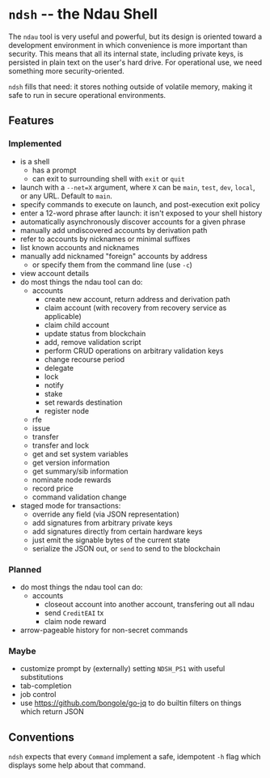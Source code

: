 # `ndsh` -- the Ndau Shell

The `ndau` tool is very useful and powerful, but its design is oriented toward
a development environment in which convenience is more important than security.
This means that all its internal state, including private keys, is persisted
in plain text on the user's hard drive. For operational use, we need something
more security-oriented.

`ndsh` fills that need: it stores nothing outside of volatile memory, making it
safe to run in secure operational environments.

## Features

### Implemented

- is a shell
    - has a prompt
    - can exit to surrounding shell with `exit` or `quit`
- launch with a `--net=X` argument, where `X` can be `main`, `test`, `dev`, `local`, or any URL. Default to `main`.
- specify commands to execute on launch, and post-execution exit policy
- enter a 12-word phrase after launch: it isn't exposed to your shell history
- automatically asynchronously discover accounts for a given phrase
- manually add undiscovered accounts by derivation path
- refer to accounts by nicknames or minimal suffixes
- list known accounts and nicknames
- manually add nicknamed "foreign" accounts by address
    - or specify them from the command line (use `-c`)
- view account details
- do most things the ndau tool can do:
    - accounts
        - create new account, return address and derivation path
        - claim account (with recovery from recovery service as applicable)
        - claim child account
        - update status from blockchain
        - add, remove validation script
        - perform CRUD operations on arbitrary validation keys
        - change recourse period
        - delegate
        - lock
        - notify
        - stake
        - set rewards destination
        - register node
    - rfe
    - issue
    - transfer
    - transfer and lock
    - get and set system variables
    - get version information
    - get summary/sib information
    - nominate node rewards
    - record price
    - command validation change
- staged mode for transactions:
    - override any field (via JSON representation)
    - add signatures from arbitrary private keys
    - add signatures directly from certain hardware keys
    - just emit the signable bytes of the current state
    - serialize the JSON out, or `send` to send to the blockchain

### Planned

- do most things the ndau tool can do:
    - accounts
        - closeout account into another account, transfering out all ndau
        - send `CreditEAI` tx
        - claim node reward
- arrow-pageable history for non-secret commands

### Maybe
- customize prompt by (externally) setting `NDSH_PS1` with useful substitutions
- tab-completion
- job control
- use https://github.com/bongole/go-jq to do builtin filters on things which return JSON

## Conventions

`ndsh` expects that every `Command` implement a safe, idempotent `-h` flag which
displays some help about that command.
